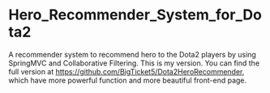 # Hero_Recommender_System_for_Dota2
A recommender system to recommend hero to the Dota2 players by using SpringMVC and Collaborative Filtering. This is my version. You can find 
the full version at https://github.com/BigTicket5/Dota2HeroRecommender, which have more powerful function and more beautiful front-end page.
